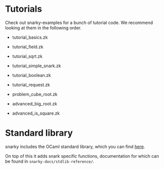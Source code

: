 # Tutorials
Check out snarky-examples for a bunch of tutorial code.
We recommend looking at them in the following order.

- tutorial_basics.zk
- tutorial_field.zk    
- tutorial_sqrt.zk
- tutorial_simple_snark.zk
- tutorial_boolean.zk
- tutorial_request.zk

- problem_cube_root.zk
- advanced_big_root.zk 
- advanced_is_square.zk

# Standard library
snarky includes the OCaml standard library, which you can find
[here](https://caml.inria.fr/pub/docs/manual-ocaml/libref/).

On top of this it adds snark specific functions, documentation for
which can be found in `snarky-docs/stdlib-reference/`.
